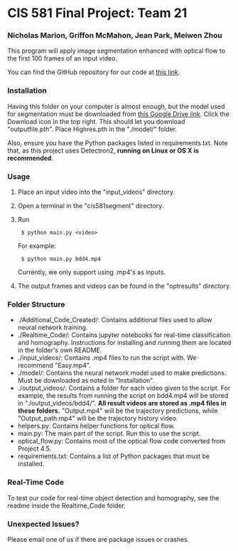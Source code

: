 # CIS 581 Final Project: Team 21
### Nicholas Marion, Griffon McMahon, Jean Park, Meiwen Zhou

This program will apply image segmentation enhanced with optical flow to the first 100 frames of an input video.

You can find the GitHub repository for our code at [this link](https://github.com/griffonmcmahon/cis581segment).

### Installation
Having this folder on your computer is almost enough, but the model used for segmentation must be downloaded from [this Google Drive link](https://drive.google.com/u/1/uc?id=1mXQLFDdJbieIQLGIqeju9QdufQpX13j9&export=download).
Click the Download icon in the top right. This should let you download "outputfile.pth".
Place Highres.pth in the "./model/" folder.

Also, ensure you have the Python packages listed in requirements.txt. Note that, as this project uses Detectron2, **running on Linux or OS X is recommended**.

### Usage
1. Place an input video into the "input_videos" directory.
2. Open a terminal in the "cis581segment" directory.
3. Run  

		$ python main.py <video>  

	For example:  

		$ python main.py bdd4.mp4  
	Currently, we only support using .mp4's as inputs.  
	
4. The output frames and videos can be found in the "optresults" directory.

### Folder Structure
* ./Additional_Code_Created/: Contains additional files used to allow neural network training.
* ./Realtime_Code/: Contains jupyter notebooks for real-time classification and homography. Instructions for installing and running them are located in the folder's own README.
* ./input_videos/: Contains .mp4 files to run the script with. We recommend "Easy.mp4".
* ./model/: Contains the neural network model used to make predictions. Must be downloaded as noted in "Installation".
* ./output_videos/: Contains a folder for each video given to the script. 
	For example, the results from running the script on bdd4.mp4 will be stored in "./output_videos/bdd4/". **All result videos are stored as .mp4 files in these folders.** "Output.mp4" will be the trajectory predictions, while "Output_path.mp4" will be the trajectory history video.
* helpers.py: Contains helper functions for optical flow.
* main.py: The main part of the script. Run this to use the script.
* optical_flow.py: Contains most of the optical flow code converted from Project 4.5.
* requirements.txt: Contains a list of Python packages that must be installed.

### Real-Time Code
To test our code for real-time object detection and homography, see the readme inside the Realtime_Code folder.
### Unexpected Issues?
Please email one of us if there are package issues or crashes.
